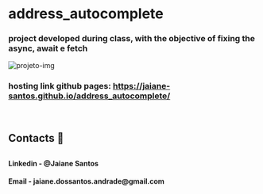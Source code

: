 # address_autocomplete

### project developed during class, with the objective of fixing the async, await e fetch

![projeto-img](https://user-images.githubusercontent.com/89946700/235163638-fb6247b6-69fb-4383-bd6a-4bced1b125cf.jpeg)

### hosting link github pages:  https://jaiane-santos.github.io/address_autocomplete/
</br> 

<h2>Contacts 📧<h2/>
 <h4>  Linkedin - @Jaiane Santos<h4/>  
 <h4>  Email - jaiane.dossantos.andrade@gmail.com<h4/>
